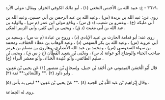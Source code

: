 ٣٦١٩ - ع: عبيد الله بن الأخنس النخعي (١) ، أبو مالك الكوفي الخزاز، ويقال: مولى الأزد.

روى عن: عبد الله بن بريدة (س) ، وعبد الله بن عبد الرحمن بن أبي حسين، وعبد الله بن أبي مليكة (خ) ، وعمرو بن شعيب (د ق س) ، ونافع مولى ابن عمر (م س) ، والوليد بن عبد الله بن أبي مغيث (د ق) ، ويحيى بن أبي كثير، وأبي الزبير المكي.

روى عنه: أبو قدامة الحارث بن عبيد الإيادي (د) ، وروح بن عبادة (م ت س) ، وسعيد بن أبي عروبة (س) ، وعبد الله بن بكر السهمي (د) ، وعبد الوهاب بن عطاء الخفاف، ومحمد بن سواء السدوسي (س) ، ومحمد بن عبد الله الأنصاري، وهارون بن مسلم بن هرمز صاحب الحناء والوضاح أَبُو عوانة (د س) ، ويَحْيَى بْن سَعِيد الْقَطَّان (خ د س ق) ، ويحيى بْن سليم الطائفي، وأَبُو عُبَيدة الْحَدَّاد، وأَبُو معشر البراء (خ) .

قال أَبُو الْحَسَن الميموني عن أَحْمَد بْن حنبل، وإسحاق بْن منصور (١) عَن يحيى بْن مَعِين، وأبو داود (٢) ،** والنَّسَائي:** ثقة (٣) .

وَقَال إِبْرَاهِيم بْن عَبد اللَّهِ بْن الجنيد (٤) ،** عَنْ يحيى بْن مَعِين:** ليس به بأس (٥) .

روى له الجماعة.